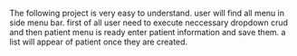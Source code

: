 The following project is very easy to understand.
user will find all menu in side menu bar.
first of all user need to execute neccessary dropdown crud and then patient menu is ready
enter patient information and save them.
a list will appear of patient once they are created.
